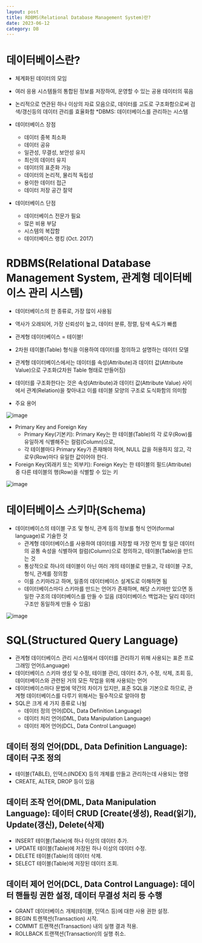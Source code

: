 ```yaml
---
layout: post
title: RDBMS(Relational Database Management System)란?
date: 2023-06-12
category: DB
---
```



# 데이터베이스란?

* 체계화된 데이터의 모임
* 여러 응용 시스템들의 통합된 정보를 저장하여, 운영할 수 있는 공용 데이터의 묶음
* 논리적으로 연관된 하나 이상의 자료 모음으로, 데이터를 고도로 구조화함으로써 검색/갱신등의 데이터 관리를 효율화함
*DBMS: 데이터베이스를 관리하는 시스템


* 데이터베이스 장점

  * 데이터 중복 최소화
  * 데이터 공유
  * 일관성, 무결성, 보안성 유지
  * 최신의 데이터 유지
  * 데이터의 표준화 가능
  * 데이터의 논리적, 물리적 독립성
  * 용이한 데이터 접근
  * 데이터 저장 공간 절약

* 데이터베이스 단점

  * 데이터베이스 전문가 필요
  * 많은 비용 부담
  * 시스템의 복잡함
  * 데이터베이스 랭킹 (Oct. 2017)



# RDBMS(Relational Database Management System, 관계형 데이터베이스 관리 시스템)

* 데이터베이스의 한 종류로, 가장 많이 사용됨
* 역사가 오래되어, 가장 신뢰성이 높고, 데이터 분류, 정렬, 탐색 속도가 빠름

* 관계형 데이터베이스 = 테이블!
* 2차원 테이블(Table) 형식을 이용하여 데이터를 정의하고 설명하는 데이터 모델
* 관계형 데이터베이스에서는 데이터를 속성(Attribute)과 데이터 값(Attribute Value)으로 구조화(2차원 Table 형태로 만들어짐)
* 데이터를 구조화한다는 것은 속성(Attribute)과 데이터 값(Attribute Value) 사이에서 관계(Relation)을 찾아내고 이를 테이블 모양의 구조로 도식화함의 의미함
* 주요 용어

![image](https://github.com/eosl1009/eosl1009.github.io/assets/49154210/2006db04-03c4-4718-8228-0474eb34616b)


  * Primary Key and Foreign Key
    * Primary Key(기본키): Primary Key는 한 테이블(Table)의 각 로우(Row)를 유일하게 식별해주는 컬럼(Column)으로,
    * 각 테이블마다 Primary Key가 존재해야 하며, NULL 값을 허용하지 않고, 각 로우(Row)마다 유일한 값이어야 한다.
  * Foreign Key(외래키 또는 외부키): Foreign Key는 한 테이블의 필드(Attribute) 중 다른 테이블의 행(Row)을 식별할 수 있는 키

![image](https://github.com/eosl1009/eosl1009.github.io/assets/49154210/8c877866-8903-47f8-a10c-e5a8bed615df)


# 데이터베이스 스키마(Schema)

* 데이터베이스의 테이블 구조 및 형식, 관계 등의 정보를 형식 언어(formal language)로 기술한 것
  * 관계형 데이터베이스를 사용하여 데이터를 저장할 때 가장 먼저 할 일은 데이터의 공통 속성을 식별하여 컬럼(Column)으로 정의하고, 테이블(Table)을 만드는 것
  * 통상적으로 하나의 테이블이 아닌 여러 개의 테이블로 만들고, 각 테이블 구조, 형식, 관계를 정의함
  * 이를 스키마라고 하며, 일종의 데이터베이스 설계도로 이해하면 됨
  * 데이터베이스마다 스키마를 만드는 언어가 존재하며, 해당 스키마만 있으면 동일한 구조의 데이터베이스를 만들 수 있음
(데이터베이스 백업과는 달리 데이터 구조만 동일하게 만들 수 있음)

![image](https://github.com/eosl1009/eosl1009.github.io/assets/49154210/26006c49-6910-47a5-9fc6-da2d14b034a8)


# SQL(Structured Query Language)

* 관계형 데이터베이스 관리 시스템에서 데이터를 관리하기 위해 사용되는 표준 프로그래밍 언어(Language)
* 데이터베이스 스키마 생성 및 수정, 테이블 관리, 데이터 추가, 수정, 삭제, 조회 등, 데이터베이스와 관련된 거의 모든 작업을 위해 사용되는 언어
* 데이터베이스마다 문법에 약간의 차이가 있지만, 표준 SQL을 기본으로 하므로, 관계형 데이터베이스를 다루기 위해서는 필수적으로 알아야 함
* SQL은 크게 세 가지 종류로 나뉨
    * 데이터 정의 언어(DDL, Data Definition Language)
    * 데이터 처리 언어(DML, Data Manipulation Language)
    * 데이터 제어 언어(DCL, Data Control Language)

## 데이터 정의 언어(DDL, Data Definition Language): 데이터 구조 정의

* 테이블(TABLE), 인덱스(INDEX) 등의 개체를 만들고 관리하는데 사용되는 명령
* CREATE, ALTER, DROP 등이 있음

## 데이터 조작 언어(DML, Data Manipulation Language): 데이터 CRUD [Create(생성), Read(읽기), Update(갱신), Delete(삭제)

* INSERT 테이블(Table)에 하나 이상의 데이터 추가.
* UPDATE 테이블(Table)에 저장된 하나 이상의 데이터 수정.
* DELETE 테이블(Table)의 데이터 삭제.
* SELECT 테이블(Table)에 저장된 데이터 조회.

##  데이터 제어 언어(DCL, Data Control Language): 데이터 핸들링 권한 설정, 데이터 무결성 처리 등 수행

* GRANT 데이터베이스 개체(테이블, 인덱스 등)에 대한 사용 권한 설정.
* BEGIN 트랜잭션(Transaction) 시작.
* COMMIT 트랜잭션(Transaction) 내의 실행 결과 적용.
* ROLLBACK 트랜잭션(Transaction)의 실행 취소.


